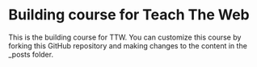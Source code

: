 # Building course for Teach The Web

This is the building course for TTW. You can customize this course by forking this GitHub repository and making changes to the content in the _posts folder.
